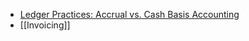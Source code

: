 - [Ledger Practices: Accrual vs. Cash Basis Accounting](https://felixcrux.com/blog/ledger-practices-accrual-vs-cash-basis-accounting)
- [[Invoicing]]